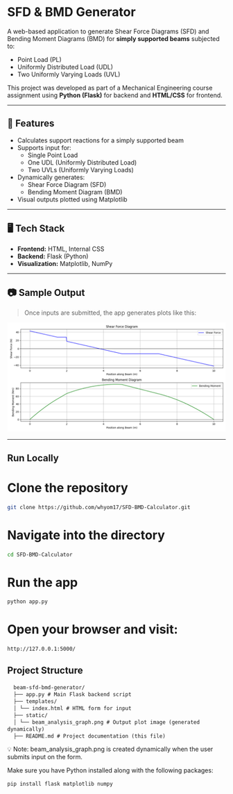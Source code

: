 # SFD & BMD Generator

A web-based application to generate Shear Force Diagrams (SFD) and Bending Moment Diagrams (BMD) for **simply supported beams** subjected to:
- Point Load (PL)
- Uniformly Distributed Load (UDL)
- Two Uniformly Varying Loads (UVL)

This project was developed as part of a Mechanical Engineering course assignment using **Python (Flask)** for backend and **HTML/CSS** for frontend.

---

## 🔧 Features

- Calculates support reactions for a simply supported beam
- Supports input for:
  - Single Point Load
  - One UDL (Uniformly Distributed Load)
  - Two UVLs (Uniformly Varying Loads)
- Dynamically generates:
  - Shear Force Diagram (SFD)
  - Bending Moment Diagram (BMD)
- Visual outputs plotted using Matplotlib

---

## 🖥️ Tech Stack

- **Frontend:** HTML, Internal CSS
- **Backend:** Flask (Python)
- **Visualization:** Matplotlib, NumPy

---

## 📷 Sample Output

> Once inputs are submitted, the app generates plots like this:

![Beam Analysis Output](static/beam_analysis_graph.png)

---

## Run Locally
# Clone the repository
```bash
git clone https://github.com/whyom17/SFD-BMD-Calculator.git
```
# Navigate into the directory
```bash
cd SFD-BMD-Calculator
```
# Run the app
```bash
python app.py
```
# Open your browser and visit:
```bash
http://127.0.0.1:5000/
```

## Project Structure
```text 
  beam-sfd-bmd-generator/ 
  ├── app.py # Main Flask backend script 
  ├── templates/ 
  │ └── index.html # HTML form for input 
  ├── static/ 
  │ └── beam_analysis_graph.png # Output plot image (generated dynamically) 
  ├── README.md # Project documentation (this file)
```
💡 Note: beam_analysis_graph.png is created dynamically when the user submits input on the form.

Make sure you have Python installed along with the following packages:
```bash
pip install flask matplotlib numpy
```
